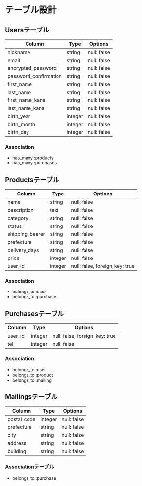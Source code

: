 # テーブル設計

## Usersテーブル

| Column                | Type    | Options     |
| --------------------- | ------- | ----------- |
| nickname              | string  | null: false |
| email                 | string  | null: false |
| encrypted_password    | string  | null: false |
| password_confirmation | string  | null: false |
| first_name            | string  | null: false |
| last_name             | string  | null: false |
| first_name_kana       | string  | null: false |
| last_name_kana        | string  | null: false |
| birth_year            | integer | null: false |
| birth_month           | integer | null: false |
| birth_day             | integer | null: false |

### Association

- has_many :products
- has_many :purchases


## Productsテーブル

| Column          | Type    | Options                        |
| --------------- | ------- | ------------------------------ |
| name            | string  | null: false                    |
| description     | text    | null: false                    |
| category        | string  | null: false                    |
| status          | string  | null: false                    |
| shipping_bearer | string  | null: false                    |
| prefecture      | string  | null: false                    |
| delivery_days   | string  | null: false                    |
| price           | integer | null: false                    |
| user_id         | integer | null: false, foreign_key: true |

### Association

- belongs_to :user
- belongs_to :purchase


## Purchasesテーブル

| Column  | Type    | Options                        |
| ------- | ------- | ------------------------------ |
| user_id | integer | null: false, foreign_key: true |
| tel     | integer | null: false                    |

### Association
- belongs_to :user
- belongs_to :product
- belongs_to :mailing


## Mailingsテーブル

| Column      | Type    | Options     |
| ----------- | ------- | ----------- |
| postal_code | integer | null: false |
| prefecture  | string  | null: false |
| city        | string  | null: false |
| address     | string  | null: false |
| building    | string  | null: false |

### Associationテーブル

- belongs_to :purchase